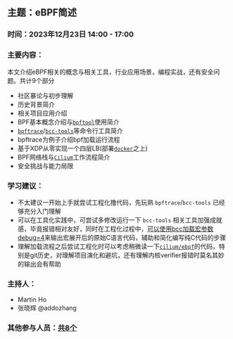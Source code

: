 ## 主题：eBPF简述

### 时间：2023年12月23日 14:00 - 17:00

### 主要内容：
本文介绍eBPF相关的概念与相关工具，行业应用场景，编程实战，还有安全问题。共计9个部分
- 社区暴论与初步理解
- 历史背景简介
- 相关项目应用介绍
- BPF基本概念介绍与[`bpftool`](https://github.com/libbpf/bpftool)使用简介
- [`bpftrace`](https://github.com/iovisor/bpftrace/blob/master/INSTALL.md)/[`bcc-tools`](https://github.com/iovisor/bcc/blob/master/INSTALL.md)等命令行工具简介
- bpftrace为例子介绍bpf加载运行流程
- 基于XDP从零实现一个四层LB(部署[`docker`](https://docs.docker.com/engine/install/ubuntu/)之上)
- BPF网络栈与[`Cilium`](https://github.com/cilium/cilium/)工作流程简介
- 安全挑战与能力局限

### 学习建议：
- 不太建议一开始上手就尝试工程化撸代码，先玩熟 `bpftrace`/`bcc-tools` 已经够充分入门理解
- 可以在工具化实践中，可尝试多修改运行一下 `bcc-tools` 相关工具加强成就感，毕竟报错相对友好，同时在工程化过程中，[可以使用bcc加载宏参数debug=4](https://just4coding.com/2022/03/22/ebpf-c/)来输出宏展开后的原始C语言代码，辅助和简化编写纯C代码的步骤
- 理解加载流程之后尝试工程化时可以考虑稍微读一下[`cilium/ebpf`](https://github.com/cilium/ebpf)的代码，特别是git历史，对理解项目演化和避坑，还有理解内核verifier报错时莫名其妙的输出会有帮助

### 主持人：
- Martin Ho
- 张晓辉 @addozhang

### 其他参与人员：[共8个](https://community.cncf.io/events/details/cncf-cloud-native-guangzhou-presents-brew-meet/)